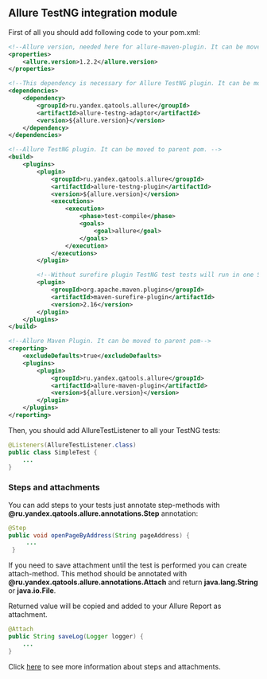 [allure-junit-pom-example]: https://github.com/allure-framework/allure/blob/master/docs/allure-junit-pom-example.md
[steps-and-attachments]: https://github.com/allure-framework/allure/blob/master/docs/steps-and-attachments.md

## Allure TestNG integration module

First of all you should add following code to your pom.xml:

``` xml
<!--Allure version, needed here for allure-maven-plugin. It can be moved to parent pom.-->
<properties>
    <allure.version>1.2.2</allure.version>
</properties>

<!--This dependency is necessary for Allure TestNG plugin. It can be moved to parent pom.-->
<dependencies>
    <dependency>
        <groupId>ru.yandex.qatools.allure</groupId>
        <artifactId>allure-testng-adaptor</artifactId>
        <version>${allure.version}</version>
    </dependency>
</dependencies>

<!--Allure TestNG plugin. It can be moved to parent pom. -->
<build>
    <plugins>
        <plugin>
            <groupId>ru.yandex.qatools.allure</groupId>
            <artifactId>allure-testng-plugin</artifactId>
            <version>${allure.version}</version>
            <executions>
                <execution>
                    <phase>test-compile</phase>
                    <goals>
                        <goal>allure</goal>
                    </goals>
                </execution>
            </executions>
        </plugin>

        <!--Without surefire plugin TestNG test tests will run in one Suite with name "Common Suite" -->
        <plugin>
            <groupId>org.apache.maven.plugins</groupId>
            <artifactId>maven-surefire-plugin</artifactId>
            <version>2.16</version>
        </plugin>
    </plugins>
</build>

<!--Allure Maven Plugin. It can be moved to parent pom-->
<reporting>
    <excludeDefaults>true</excludeDefaults>
    <plugins>
        <plugin>
            <groupId>ru.yandex.qatools.allure</groupId>
            <artifactId>allure-maven-plugin</artifactId>
            <version>${allure.version}</version>
        </plugin>
    </plugins>
</reporting>
```

Then, you should add AllureTestListener to all your TestNG tests:

``` java
@Listeners(AllureTestListener.class)
public class SimpleTest {
    ...
}

```

### Steps and attachments

You can add steps to your tests just annotate step-methods with
**@ru.yandex.qatools.allure.annotations.Step** annotation:

```java
@Step
public void openPageByAddress(String pageAddress) {
     ...
 }
```

If you need to save attachment until the test is performed you can create attach-method.
This method should be annotated with **@ru.yandex.qatools.allure.annotations.Attach** and
return **java.lang.String** or **java.io.File**.

Returned value will be copied and added to your Allure Report as attachment.

```java
@Attach
public String saveLog(Logger logger) {
    ...
}
```

Click [here][steps-and-attachments] to see more information about steps and attachments.